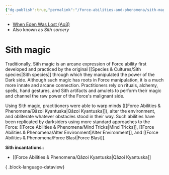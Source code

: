 ```yaml
---
{"dg-publish":true,"permalink":"/force-abilities-and-phenomena/sith-magic/","tags":["forcepower"]}
---
```


- [When Eden Was Lost (Ao3)](https://archiveofourown.org/works/19334440/chapters/45992584)
- Also known as *Sith sorcery*
# Sith magic
Traditionally, Sith magic is an arcane expression of Force ability first developed and practiced by the original [[Species & Cultures/Sith species\|Sith species]] through which they manipulated the power of the Dark side. Although such magic has roots in Force manipulation, it is a much more innate and arcane connection. Practitioners rely on rituals, alchemy, spells, hand gestures, and Sith artifacts and amulets to perform their magic and channel the raw power of the Force's malignant side. 

Using Sith magic, practitioners were able to warp minds ([[Force Abilities & Phenomena/Qâzoi Kyantuska\|Qâzoi Kyantuska]]), alter the environment, and obliterate whatever obstacles stood in their way. Such abilities have been replicated by darksiders using more standard approaches to the Force: [[Force Abilities & Phenomena/Mind Tricks\|Mind Tricks]], [[Force Abilities & Phenomena/Alter Environment\|Alter Environment]], and [[Force Abilities & Phenomena/Force Blast\|Force Blast]]. 

**Sith incantations**::
- [[Force Abilities & Phenomena/Qâzoi Kyantuska\|Qâzoi Kyantuska]]

{ .block-language-dataview}